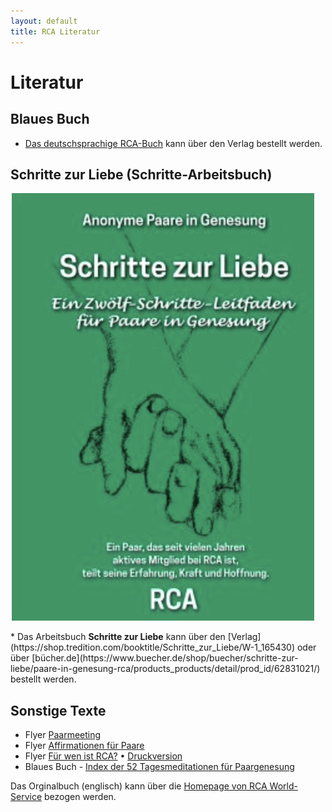 ```yaml
---
layout: default
title: RCA Literatur
---
```

# Literatur

## Blaues Buch

* [Das deutschsprachige RCA-Buch](
https://tredition.de/autoren/recovering-couples-anonymous-rca-25560/anonyme-paare-in-genesung-paperback-109018/) kann über den Verlag bestellt werden.

## Schritte zur Liebe (Schritte-Arbeitsbuch)

<p><img src="images/SchritteZurLiebe.png"></p>
* Das Arbeitsbuch <b>Schritte zur Liebe</b> kann über den [Verlag](https://shop.tredition.com/booktitle/Schritte_zur_Liebe/W-1_165430) oder über [bücher.de](https://www.buecher.de/shop/buecher/schritte-zur-liebe/paare-in-genesung-rca/products_products/detail/prod_id/62831021/) bestellt werden.



## Sonstige Texte

* Flyer [Paarmeeting](files/rca_flyer_2010.pdf)
* Flyer [Affirmationen für Paare](files/AffirmationenFuerPaareRCA.pdf)
* Flyer [Für wen ist RCA?](files/FlyerFuerWenIstRCA.pdf) • [Druckversion](files/FlyerFuerWenIstRcaDruckversion.pdf)
* Blaues Buch - [Index der 52 Tagesmeditationen für Paargenesung](files/IndexTagesmeditationen.pdf)

Das Orginalbuch (englisch) kann über die [Homepage von RCA World-Service](https://www.recovering-couples.org) bezogen werden. 
